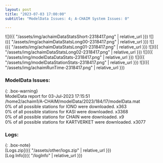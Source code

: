 ```yaml
---
layout: post
title: "2023-07-03 17:00:00"
subtitle: "ModelData Issues: 4; A-CHAIM System Issues: 0"

---
```


![]({{ "/assets/img/achaimDataStatsShort-2318417.png" | relative_url }})
![]({{ "/assets/img/achaimDataStatsLong00-2318417.png" | relative_url }})
![]({{ "/assets/img/achaimDataStatsLong01-2318417.png" | relative_url }})
![]({{ "/assets/img/achaimDataStatsLong02-2318417.png" | relative_url }})
![]({{ "/assets/img/modelDataDataStats-2318417.png" | relative_url }})
![]({{ "/assets/img/modelDataStationStats-2318417.png" | relative_url }})
![]({{ "/assets/img/achaimRunTime-2318417.png" | relative_url }})


### ModelData Issues:  
  
{: .box-warning}  
 ModelData report for 03-Jul-2023 17:15:51   
 /home2/achaim1/A-CHAIM/modelData/2023/184/17/modelData.mat   
 0% of all possible stations for IONO were downloaded. x363   
 0% of all possible stations for KASI were downloaded. x3368   
 0% of all possible stations for CHAIN were downloaded. x9   
 0% of all possible stations for KARTVERKET were downloaded. x3077   
  


### Logs:  
  
{: .box-note}  
[Logs.zip]({{ "/assets/other/logs.zip" | relative_url }})  
[Log Info]({{ "/logInfo" | relative_url }})  
